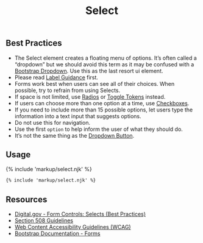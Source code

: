 ﻿---
title: Select
summary: Select allows the user to select an option from a group of similar options.
tags: forms
layout: guide
eleventyNavigation:
  key: Select
  parent: Form Controls
  order: 7
  excerpt: Select allows the user to select an option from a group of similar options.
  img: /img/illustrations/illus-select.svg
---

## Best Practices

- The Select element creates a floating menu of options. It’s often called a “dropdown” but we should avoid this term as it may be confused with a <a href="https://getbootstrap.com/docs/4.5/components/dropdowns/" target="_blank">Bootstrap Dropdown</a>. Use this as the last resort ui element.
- Please read [Label Guidance](/form-controls/labels-guidance) first.
- Forms work best when users can see all of their choices. When possible, try to refrain from using Selects. 
- If space is not limited, use [Radios](/form-controls/radios) or [Toggle Tokens](/form-controls/toggle-tokens) instead.
- If users can choose more than one option at a time, use [Checkboxes](/form-controls/checkboxes).
- If you need to include more than 15 possible options, let users type the information into a text input that suggests options.
- Do not use this for navigation.
- Use the first `option` to help inform the user of what they should do.
- It’s not the same thing as the [Dropdown Button](/components/buttons/#dropdown-buttons).

## Usage

{% include 'markup/select.njk' %}

``` html
{% include 'markup/select.njk' %}
```

## Resources
* <a href="https://designsystem.digital.gov/components/form-controls/#dropdown" target="_blank">Digital.gov - Form Controls: Selects (Best Practices)</a>
* <a href="https://www.section508.gov/" target="_blank">Section 508 Guidelines</a>
* <a href="https://www.w3.org/TR/WCAG21/" target="_blank">Web Content Accessibility Guidelines (WCAG)</a>
* <a href="https://getbootstrap.com/docs/4.5/components/forms/" target="_blank">Bootstrap Documentation - Forms</a>

